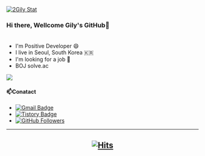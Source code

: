 
  [![2Gily Stat](https://github-readme-stats.vercel.app/api?username=2Gily&show_icons=true&?theme=dark)](https://github.com/2Gily/)
### <div align="left">Hi there, Wellcome Gily's GitHub👋</div><br>
* I'm Positive Developer :smile:
* I live in Seoul, South Korea :kr:
* I'm looking for a job :running:
* BOJ solve.ac
<img src="http://mazassumnida.wtf/api/v2/generate_badge?boj=rlfgud91">  

    

#### :mailbox:<strong>Conatact</strong>
* [![Gmail Badge](https://img.shields.io/badge/Gmail-d14836?style=flat-square&logo=Gmail&logoColor=white&link=mailto:rlfgud91@gmail.com)](mailto:rlfgud91@gmail.com)
* [![Tistory Badge](https://img.shields.io/badge/TechBlog-555263?style=flat&logoColor=white)](https://2gily.tistory.com/)
* [![GitHub Followers](https://img.shields.io/github/followers/2Gily?style=social)](https://github.com/2gily/)

------------------------------------------------------------------------------------------------------------------------ 
  <div align="center">
  
  [![Hits](https://hits.seeyoufarm.com/api/count/incr/badge.svg?url=https%3A%2F%2Fgithub.com%2F2Gily%2F2Gily&count_bg=%2379C83D&title_bg=%23555555&icon=&icon_color=%23E7E7E7&title=Today&edge_flat=false)](https://github.com/2Gily/)</div>
  ------------------------------------------------------------------------------------------------------------------------

  
<!--
**2Gily/2Gily** is a ✨ _special_ ✨ repository because its `README.md` (this file) appears on your GitHub profile.


- 🔭 I’m currently working on ...
- 🌱 I’m currently learning ...
- 👯 I’m looking to collaborate on ...
- 🤔 I’m looking for help with ...
- 💬 Ask me about ...
- 📫 How to reach me: ...
- 😄 Pronouns: ...
- ⚡ Fun fact: ...
-->
